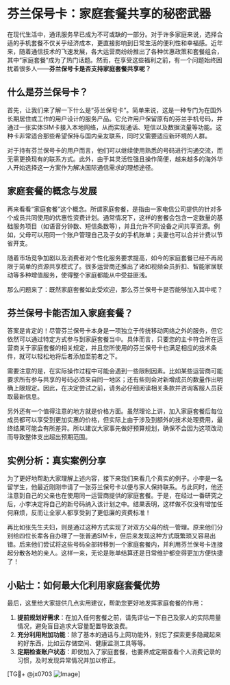 # 芬兰保号卡：家庭套餐共享的秘密武器

在现代生活中，通讯服务早已成为不可或缺的一部分。对于许多家庭来说，选择合适的手机套餐不仅关乎经济成本，更直接影响到日常生活的便利性和幸福感。近年来，随着通信技术的飞速发展，各大运营商纷纷推出了各种优惠政策和套餐组合，其中“家庭套餐”成为了热门话题。然而，在享受这些福利之前，有一个问题始终困扰着很多人——**芬兰保号卡是否支持家庭套餐共享呢？**

## 什么是芬兰保号卡？

首先，让我们来了解一下什么是“芬兰保号卡”。简单来说，这是一种专门为在国外长期居住或工作的用户设计的服务产品。它允许用户保留原有的芬兰手机号码，并通过一张实体SIM卡接入本地网络，从而实现通话、短信以及数据流量等功能。这种卡非常适合那些希望保持与国内亲友联系，同时又需要适应新环境的人群。

对于持有芬兰保号卡的用户而言，他们可以继续使用熟悉的号码进行沟通交流，而无需更换现有的联系方式。此外，由于其灵活性强且操作简便，越来越多的海外华人开始选择这一方案作为解决国际通信需求的理想途径。

## 家庭套餐的概念与发展

再来看看“家庭套餐”这个概念。所谓家庭套餐，是指由一家电信公司提供的针对多个成员共同使用的优惠性资费计划。通常情况下，这样的套餐会包含一定数量的基础服务项目（如语音分钟数、短信条数等），并且允许不同设备之间共享资源。例如，父母可以用同一个账户管理自己及子女的手机账单；夫妻也可以合并计费以节省开支。

随着市场竞争加剧以及消费者对个性化服务要求提高，如今的家庭套餐已经不再局限于简单的资源共享模式了。很多运营商还推出了诸如视频会员折扣、智能家居联动等多种增值服务，使得整个家庭都能从中受益匪浅。

那么问题来了：既然家庭套餐如此受欢迎，那么芬兰保号卡是否能够加入其中呢？

## 芬兰保号卡能否加入家庭套餐？

答案是肯定的！尽管芬兰保号卡本身是一项独立于传统移动网络之外的服务，但它依然可以通过特定方式参与到家庭套餐当中。具体而言，只要您的主卡符合所在运营商关于家庭套餐的相关规定，并且您所使用的芬兰保号卡也满足相应的技术条件，就可以轻松地将后者添加至前者之下。

需要注意的是，在实际操作过程中可能会遇到一些限制因素。比如某些运营商可能要求所有参与共享的号码必须来自同一地区；还有些则会对新增成员的数量作出明确上限规定。因此，在决定尝试之前，请务必仔细阅读相关条款并咨询客服人员获取最新信息。

另外还有一个值得注意的地方就是价格方面。虽然理论上讲，加入家庭套餐后每位成员都可以享受到更加实惠的价格，但实际上由于涉及到额外的技术处理费用，最终结果可能会有所差异。所以建议大家事先做好预算规划，确保不会因为这项改动而导致整体支出超出预期范围。

## 实例分析：真实案例分享

为了更好地帮助大家理解上述内容，接下来我们来看几个真实的例子。小李是一名留学生，他最近刚刚申请了一张芬兰保号卡以便与家人保持联系。与此同时，他还注意到自己的父亲也在使用同一运营商提供的家庭套餐。于是，在经过一番研究之后，小李决定将自己的新号码纳入该计划之中。结果表明，这样做不仅没有增加任何麻烦，反而让全家人都享受到了更低廉的资费标准！

再比如张先生夫妇，则是通过这种方式实现了对双方父母的统一管理。原来他们分别给四位长辈各自办理了一张普通SIM卡，但后来发现这种方式既繁琐又容易出错。后来他们尝试将这些号码全部转移到一个家庭套餐内，并利用芬兰保号卡连接起分散各地的亲人。这样一来，无论是账单结算还是日常维护都变得更加方便快捷了！

## 小贴士：如何最大化利用家庭套餐优势

最后，这里给大家提供几点实用建议，帮助您更好地发挥家庭套餐的作用：

1. **提前规划好需求**：在加入任何套餐之前，请先评估一下自己及家人的实际用量情况，避免盲目追求大容量配置导致浪费。
2. **充分利用附加功能**：除了基本的通话与上网功能外，别忘了探索更多隐藏起来的好东西，比如云存储空间、健康监测工具等等。
3. **定期检查账户状态**：即使加入了家庭套餐，也要养成定期查看个人消费记录的习惯，及时发现异常情况并加以修正。

[TG💪+ @jx0703 ![Image](https://github.com/user-attachments/assets/dbca1d08-cadb-493c-b0ec-ad6f7a83f270)]